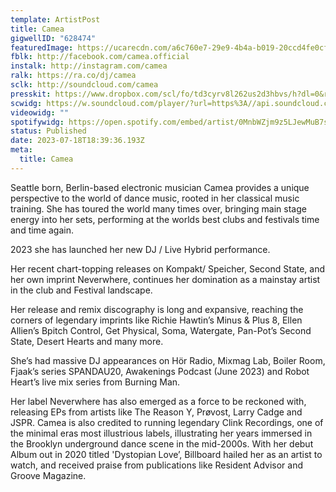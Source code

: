 ```yaml
---
template: ArtistPost
title: Camea
gigwellID: "628474"
featuredImage: https://ucarecdn.com/a6c760e7-29e9-4b4a-b019-20ccd4fe0cf0/
fblk: http://facebook.com/camea.official
instalk: http://instagram.com/camea
ralk: https://ra.co/dj/camea
sclk: http://soundcloud.com/camea
presskit: https://www.dropbox.com/scl/fo/td3cyrv8l262us2d3hbvs/h?dl=0&rlkey=v89ojzg3yj2wpjns0m7k1zzb5
scwidg: https://w.soundcloud.com/player/?url=https%3A//api.soundcloud.com/playlists/1638743164&color=%23ff5500&auto_play=false&hide_related=false&show_comments=true&show_user=true&show_reposts=false&show_teaser=true&visual=true
videowidg: ""
spotifywidg: https://open.spotify.com/embed/artist/0MnbWZjm9z5LJewMuB7s5X
status: Published
date: 2023-07-18T18:39:36.193Z
meta:
  title: Camea
---
```

Seattle born, Berlin-based electronic musician Camea provides a unique perspective to the world of dance music, rooted in her classical music training. She has toured the world many times over, bringing main stage energy into her sets, performing at the worlds best clubs and festivals time and time again. 

2023 she has launched her new DJ / Live Hybrid performance. 

Her recent chart-topping releases on Kompakt/ Speicher, Second State, and her own imprint Neverwhere, continues her domination as a mainstay artist in the club and Festival landscape. 

Her release and remix discography is long and expansive, reaching the corners of legendary imprints like Richie Hawtin’s Minus & Plus 8, Ellen Allien’s Bpitch Control, Get Physical, Soma, Watergate, Pan-Pot’s Second State, Desert Hearts and many more. 

She’s had massive DJ appearances on Hör Radio, Mixmag Lab, Boiler Room, Fjaak’s series SPANDAU20, Awakenings Podcast (June 2023) and Robot Heart’s live mix series from Burning Man. 

Her label Neverwhere has also emerged as a force to be reckoned with, releasing EPs from artists like The Reason Y, Prøvost, Larry Cadge and JSPR. Camea is also credited to running legendary Clink Recordings, one of the minimal eras most illustrious labels, illustrating her years immersed in the Brooklyn underground dance scene in the mid-2000s. With her debut Album out in 2020 titled 'Dystopian Love’, Billboard hailed her as an artist to watch, and received praise from publications like Resident Advisor and Groove Magazine.